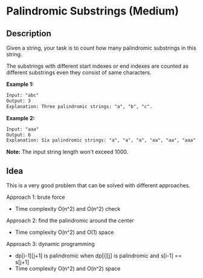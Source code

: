 # Palindromic Substrings (Medium)

## Description
Given a string, your task is to count how many palindromic substrings in this string.

The substrings with different start indexes or end indexes are counted as different substrings even they consist of same characters.

**Example 1:**
```html
Input: "abc"
Output: 3
Explanation: Three palindromic strings: "a", "b", "c".
``` 

**Example 2:**
```html
Input: "aaa"
Output: 6
Explanation: Six palindromic strings: "a", "a", "a", "aa", "aa", "aaa".
```

**Note:** The input string length won't exceed 1000.

## Idea
This is a very good problem that can be solved with different approaches.

Approach 1: brute force
- Time complexity O(n^2) and O(n^2) check

Approach 2: find the palindromic around the center
- Time complexity O(n^2) and O(1) space

Approach 3: dynamic programming
- dp[i-1][j+1] is palindromic when dp[i][j] is palindromic and s[i-1] == s[j+1]
- Time complexity O(n^2) and O(n^2) space

